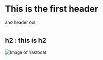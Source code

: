 # <h1>This is the first header</h1>and header out
# <h2>h2 : this is h2
![Image of Yaktocat](https://octodex.github.com/images/yaktocat.png)
